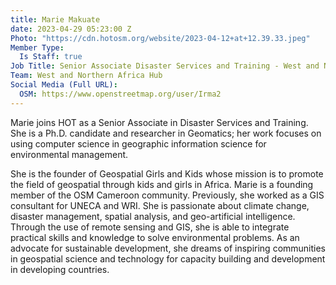 ```yaml
---
title: Marie Makuate
date: 2023-04-29 05:23:00 Z
Photo: "https://cdn.hotosm.org/website/2023-04-12+at+12.39.33.jpeg"
Member Type:
  Is Staff: true
Job Title: Senior Associate Disaster Services and Training - West and Northern Africa
Team: West and Northern Africa Hub
Social Media (Full URL):
  OSM: https://www.openstreetmap.org/user/Irma2
---
```


Marie joins HOT as a Senior Associate in Disaster Services and Training. She is a Ph.D. candidate and researcher in Geomatics; her work focuses on using computer science in geographic information science for environmental management.

She is the founder of Geospatial Girls and Kids whose mission is to promote the field of geospatial through kids and girls in Africa.
Marie is a founding member of the OSM Cameroon community. Previously, she worked as a GIS consultant for UNECA and WRI. She is passionate about climate change, disaster management, spatial analysis, and geo-artificial intelligence. Through the use of remote sensing and GIS, she is able to integrate practical skills and knowledge to solve environmental problems.
As an advocate for sustainable development, she dreams of inspiring communities in geospatial science and technology for capacity building and development in developing countries.